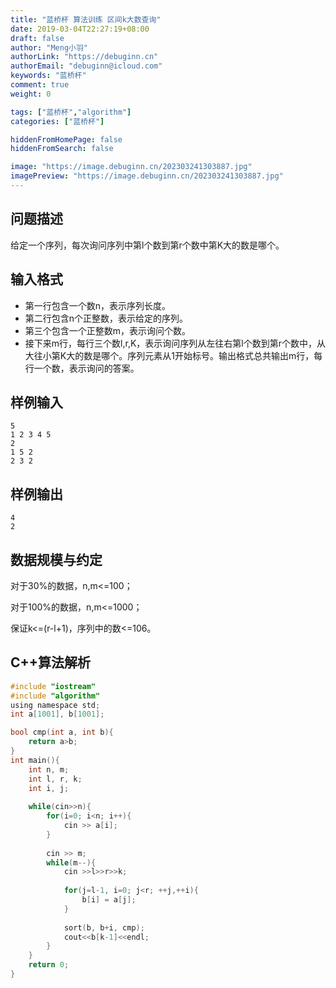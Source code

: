 ```yaml
---
title: "蓝桥杯 算法训练 区间k大数查询"
date: 2019-03-04T22:27:19+08:00
draft: false
author: "Meng小羽"
authorLink: "https://debuginn.cn"
authorEmail: "debuginn@icloud.com"
keywords: "蓝桥杯"
comment: true
weight: 0

tags: ["蓝桥杯","algorithm"]
categories: ["蓝桥杯"]

hiddenFromHomePage: false
hiddenFromSearch: false

image: "https://image.debuginn.cn/202303241303887.jpg"
imagePreview: "https://image.debuginn.cn/202303241303887.jpg"
---
```


## 问题描述

给定一个序列，每次询问序列中第l个数到第r个数中第K大的数是哪个。

## 输入格式

- 第一行包含一个数n，表示序列长度。
- 第二行包含n个正整数，表示给定的序列。
- 第三个包含一个正整数m，表示询问个数。 
- 接下来m行，每行三个数l,r,K，表示询问序列从左往右第l个数到第r个数中，从大往小第K大的数是哪个。序列元素从1开始标号。输出格式总共输出m行，每行一个数，表示询问的答案。

## 样例输入

```shell
5
1 2 3 4 5
2
1 5 2
2 3 2
```

## 样例输出

```shell
4
2
```

## 数据规模与约定

对于30%的数据，n,m<=100；

对于100%的数据，n,m<=1000；

保证k<=(r-l+1)，序列中的数<=106。

## C++算法解析

```c
#include "iostream"
#include "algorithm"
using namespace std;
int a[1001], b[1001];

bool cmp(int a, int b){
	return a>b;
} 
int main(){
	int n, m;
	int l, r, k;
	int i, j;
	
	while(cin>>n){
		for(i=0; i<n; i++){
			cin >> a[i];
		}
		
		cin >> m;
		while(m--){
			cin >>l>>r>>k;
			
			for(j=l-1, i=0; j<r; ++j,++i){
				b[i] = a[j];
			}
			
			sort(b, b+i, cmp);
			cout<<b[k-1]<<endl;
		}
	}
	return 0;
}
```